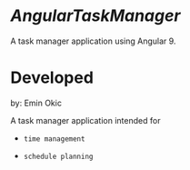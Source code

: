 # *AngularTaskManager*
A task manager application using Angular 9.

# Developed 
by: Emin Okic


A task manager application intended for 
*     time management 
*     schedule planning

